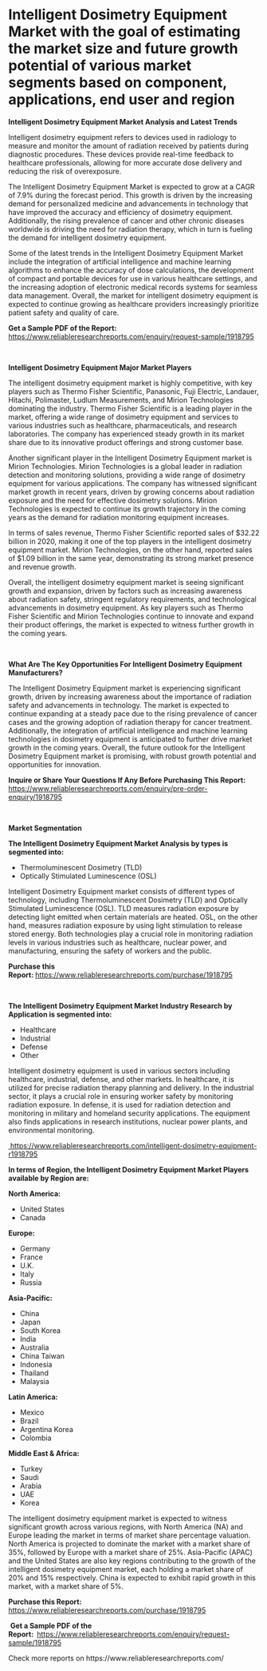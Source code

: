 <p><h1>Intelligent Dosimetry Equipment Market with the goal of estimating the market size and future growth potential of various market segments based on component, applications, end user and region</h1></p><p><strong>Intelligent Dosimetry Equipment Market Analysis and Latest Trends</strong></p>
<p><p>Intelligent dosimetry equipment refers to devices used in radiology to measure and monitor the amount of radiation received by patients during diagnostic procedures. These devices provide real-time feedback to healthcare professionals, allowing for more accurate dose delivery and reducing the risk of overexposure.</p><p>The Intelligent Dosimetry Equipment Market is expected to grow at a CAGR of 7.9% during the forecast period. This growth is driven by the increasing demand for personalized medicine and advancements in technology that have improved the accuracy and efficiency of dosimetry equipment. Additionally, the rising prevalence of cancer and other chronic diseases worldwide is driving the need for radiation therapy, which in turn is fueling the demand for intelligent dosimetry equipment.</p><p>Some of the latest trends in the Intelligent Dosimetry Equipment Market include the integration of artificial intelligence and machine learning algorithms to enhance the accuracy of dose calculations, the development of compact and portable devices for use in various healthcare settings, and the increasing adoption of electronic medical records systems for seamless data management. Overall, the market for intelligent dosimetry equipment is expected to continue growing as healthcare providers increasingly prioritize patient safety and quality of care.</p></p>
<p><strong>Get a Sample PDF of the Report:&nbsp;</strong> <a href="https://www.reliableresearchreports.com/enquiry/request-sample/1918795">https://www.reliableresearchreports.com/enquiry/request-sample/1918795</a></p>
<p>&nbsp;</p>
<p><strong>Intelligent Dosimetry Equipment Major Market Players</strong></p>
<p><p>The intelligent dosimetry equipment market is highly competitive, with key players such as Thermo Fisher Scientific, Panasonic, Fuji Electric, Landauer, Hitachi, Polimaster, Ludlum Measurements, and Mirion Technologies dominating the industry. Thermo Fisher Scientific is a leading player in the market, offering a wide range of dosimetry equipment and services to various industries such as healthcare, pharmaceuticals, and research laboratories. The company has experienced steady growth in its market share due to its innovative product offerings and strong customer base.</p><p>Another significant player in the Intelligent Dosimetry Equipment market is Mirion Technologies. Mirion Technologies is a global leader in radiation detection and monitoring solutions, providing a wide range of dosimetry equipment for various applications. The company has witnessed significant market growth in recent years, driven by growing concerns about radiation exposure and the need for effective dosimetry solutions. Mirion Technologies is expected to continue its growth trajectory in the coming years as the demand for radiation monitoring equipment increases.</p><p>In terms of sales revenue, Thermo Fisher Scientific reported sales of $32.22 billion in 2020, making it one of the top players in the intelligent dosimetry equipment market. Mirion Technologies, on the other hand, reported sales of $1.09 billion in the same year, demonstrating its strong market presence and revenue growth.</p><p>Overall, the intelligent dosimetry equipment market is seeing significant growth and expansion, driven by factors such as increasing awareness about radiation safety, stringent regulatory requirements, and technological advancements in dosimetry equipment. As key players such as Thermo Fisher Scientific and Mirion Technologies continue to innovate and expand their product offerings, the market is expected to witness further growth in the coming years.</p></p>
<p>&nbsp;</p>
<p><strong>What Are The Key Opportunities For Intelligent Dosimetry Equipment Manufacturers?</strong></p>
<p><p>The Intelligent Dosimetry Equipment market is experiencing significant growth, driven by increasing awareness about the importance of radiation safety and advancements in technology. The market is expected to continue expanding at a steady pace due to the rising prevalence of cancer cases and the growing adoption of radiation therapy for cancer treatment. Additionally, the integration of artificial intelligence and machine learning technologies in dosimetry equipment is anticipated to further drive market growth in the coming years. Overall, the future outlook for the Intelligent Dosimetry Equipment market is promising, with robust growth potential and opportunities for innovation.</p></p>
<p><strong>Inquire or Share Your Questions If Any Before Purchasing This Report:</strong> <a href="https://www.reliableresearchreports.com/enquiry/pre-order-enquiry/1918795">https://www.reliableresearchreports.com/enquiry/pre-order-enquiry/1918795</a></p>
<p>&nbsp;</p>
<p><strong>Market Segmentation</strong></p>
<p><strong>The Intelligent Dosimetry Equipment Market Analysis by types is segmented into:</strong></p>
<p><ul><li>Thermoluminescent Dosimetry (TLD)</li><li>Optically Stimulated Luminescence (OSL)</li></ul></p>
<p><p>Intelligent Dosimetry Equipment market consists of different types of technology, including Thermoluminescent Dosimetry (TLD) and Optically Stimulated Luminescence (OSL). TLD measures radiation exposure by detecting light emitted when certain materials are heated. OSL, on the other hand, measures radiation exposure by using light stimulation to release stored energy. Both technologies play a crucial role in monitoring radiation levels in various industries such as healthcare, nuclear power, and manufacturing, ensuring the safety of workers and the public.</p></p>
<p><strong>Purchase this Report:&nbsp;</strong><a href="https://www.reliableresearchreports.com/purchase/1918795">https://www.reliableresearchreports.com/purchase/1918795</a></p>
<p>&nbsp;</p>
<p><strong>The Intelligent Dosimetry Equipment Market Industry Research by Application is segmented into:</strong></p>
<p><ul><li>Healthcare</li><li>Industrial</li><li>Defense</li><li>Other</li></ul></p>
<p><p>Intelligent dosimetry equipment is used in various sectors including healthcare, industrial, defense, and other markets. In healthcare, it is utilized for precise radiation therapy planning and delivery. In the industrial sector, it plays a crucial role in ensuring worker safety by monitoring radiation exposure. In defense, it is used for radiation detection and monitoring in military and homeland security applications. The equipment also finds applications in research institutions, nuclear power plants, and environmental monitoring.</p></p>
<p><a href="https://www.reliableresearchreports.com/intelligent-dosimetry-equipment-r1918795">&nbsp;https://www.reliableresearchreports.com/intelligent-dosimetry-equipment-r1918795</a></p>
<p><strong>In terms of Region, the Intelligent Dosimetry Equipment Market Players available by Region are:</strong></p>
<p>
    <p> <strong> North America: </strong>
        <ul>
            <li>United States</li>
            <li>Canada</li>
        </ul>
        </p> 
    <p> <strong> Europe: </strong>
        <ul>
            <li>Germany</li>
            <li>France</li>
            <li>U.K.</li>
            <li>Italy</li>
            <li>Russia</li>
        </ul>
        </p> 
    <p> <strong> Asia-Pacific: </strong>
        <ul>
            <li>China</li>
            <li>Japan</li>
            <li>South Korea</li>
            <li>India</li>
            <li>Australia</li>
            <li>China Taiwan</li>
            <li>Indonesia</li>
            <li>Thailand</li>
            <li>Malaysia</li>
        </ul>
        </p> 
    <p> <strong> Latin America: </strong>
        <ul>
            <li>Mexico</li>
            <li>Brazil</li>
            <li>Argentina Korea</li>
            <li>Colombia</li>
        </ul>
        </p> 
    <p> <strong> Middle East & Africa: </strong>
        <ul>
            <li>Turkey</li>
            <li>Saudi</li>
            <li>Arabia</li>
            <li>UAE</li>
            <li>Korea</li>
        </ul>
    </p>
    </p>
<p><p>The intelligent dosimetry equipment market is expected to witness significant growth across various regions, with North America (NA) and Europe leading the market in terms of market share percentage valuation. North America is projected to dominate the market with a market share of 35%, followed by Europe with a market share of 25%. Asia-Pacific (APAC) and the United States are also key regions contributing to the growth of the intelligent dosimetry equipment market, each holding a market share of 20% and 15% respectively. China is expected to exhibit rapid growth in this market, with a market share of 5%.</p></p>
<p><strong>Purchase this Report: </strong><a href="https://www.reliableresearchreports.com/purchase/1918795">https://www.reliableresearchreports.com/purchase/1918795</a></p>
<p>&nbsp;<strong>Get a Sample PDF of the Report:&nbsp;&nbsp;</strong><a href="https://www.reliableresearchreports.com/enquiry/request-sample/1918795">https://www.reliableresearchreports.com/enquiry/request-sample/1918795</a></p>
<p><strong></strong></p>
<p>Check more reports on https://www.reliableresearchreports.com/</p>